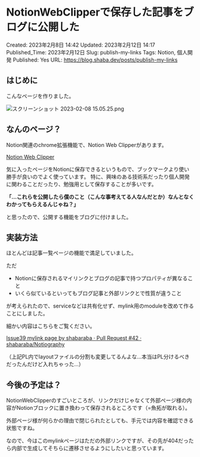 # NotionWebClipperで保存した記事をブログに公開した

Created: 2023年2月8日 14:42
Updated: 2023年2月12日 14:17
Published_Time: 2023年2月12日
Slug: publish-my-links
Tags: Notion, 個人開発
Published: Yes
URL: https://blog.shaba.dev/posts/publish-my-links

## はじめに

こんなページを作りました。

![スクリーンショット 2023-02-08 15.05.25.png](%25E3%2582%25B9%25E3%2582%25AF%25E3%2583%25AA%25E3%2583%25BC%25E3%2583%25B3%25E3%2582%25B7%25E3%2583%25A7%25E3%2583%2583%25E3%2583%2588_2023-02-08_15.05.25.png)

## なんのページ？

Notion関連のchrome拡張機能で、Notion Web Clipperがあります。

[Notion Web Clipper](https://chrome.google.com/webstore/detail/notion-web-clipper/knheggckgoiihginacbkhaalnibhilkk?hl=ja)

気に入ったページをNotionに保存できるというもので、ブックマークより使い勝手が良いのでよく使っています。
特に、興味のある技術系だったり個人開発に関わることだったり、勉強用として保存することが多いです。

**「…これらを公開したら僕のこと（こんな事考えてる人なんだとか）なんとなくわかってもらえるんじゃね？」**

と思ったので、公開する機能をブログに付けました。

## 実装方法

ほとんどは記事一覧ページの機能で満足していました。

ただ

- Notionに保存されるマイリンクとブログの記事で持つプロパティが異なること
- いくら似ているといってもブログ記事と外部リンクとで性質が違うこと

が考えられたので、serviceなどは共有化せず、mylink用のmoduleを改めて作ることにしました。

細かい内容はこちらをご覧ください。

[Issue39 mylink page by shabaraba · Pull Request #42 · shabaraba/Notiography](https://github.com/shabaraba/Notiography/pull/42)

（上記PL内でlayoutファイルの分割も変更してるんよな…本当はPL分けるべきだったんだけど入れちゃった…）

## 今後の予定は？

NotionWebClipperのすごいところが、リンクだけじゃなくて外部ページ様の内容がNotionブロックに置き換わって保存されるところです（=魚拓が取れる）。

外部ページ様が何らかの理由で閉じられたとしても、手元では内容を確認できる状態ですね。

なので、今はこのmylinkページはただの外部リンクですが、その先が404だったら内部で生成してそちらに遷移させるようにしたいと思っています。